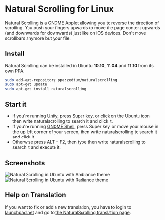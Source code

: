 # Natural Scrolling for Linux

Natural Scrolling is a GNOME Applet allowing you to reverse the direction of scrolling.
You push your fingers upwards to move the page content upwards (and downwards for downwards) just like on iOS devices.
Don't move scrollbars anymore but your file.

## Install

Natural Scrolling can be installed in Ubuntu __10.10__, __11.04__ and __11.10__ from its own PPA.

````bash
sudo add-apt-repository ppa:zedtux/naturalscrolling
sudo apt-get update
sudo apt-get install naturalscrolling
````

## Start it

* If you're running [Unity](http://unity.ubuntu.com/), press Super key, or click on the Ubuntu icon then write naturalscrolling to search it and click it.
* If you're running [GNOME Shell](http://live.gnome.org/GnomeShell), press Super key, or move your mouse in the up left corner of your screen, then write naturalscrolling to search it and click it.
* Otherwise press ALT + F2, then type then write naturalscrolling to search it and execute it.


## Screenshots

![Natural Scrolling in Ubuntu with Ambiance theme](http://ubuntuone.com/3SVQnBsqU6N47eC73gB1hz)
![Natural Scrolling in Ubuntu with Radiance theme](http://ubuntuone.com/6K6Wmi0V42XOafvZ4JWG9P)

## Help on Translation

If you want to fix or add a new translation, you have to login to [launchpad.net](https://launchpad.net) and go to [the NaturalScrolling translation page](https://translations.launchpad.net/naturalscrolling/trunk).